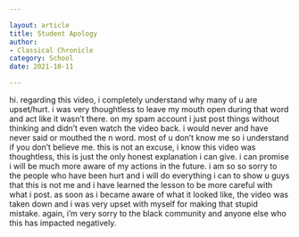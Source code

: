```yaml
---

layout: article
title: Student Apology
author:
- Classical Chronicle
category: School
date: 2021-10-11

---
```


hi. regarding this video, i completely understand why many of u are upset/hurt. i was very thoughtless to leave my mouth open during that word and act like it wasn’t there. on my spam account i just post things without thinking and didn’t even watch the video back. i would never and have never said or mouthed the n word. most of u don’t know me so i understand if you don’t believe me. this is not an excuse, i know this video was thoughtless, this is just the only honest explanation i can give. i can promise i will be much more aware of my actions in the future. i am so so sorry to the people who have been hurt and i will do everything i can to show u guys that this is not me and i have learned the lesson to be more careful with what i post. as soon as i became aware of what it looked like, the video was taken down and i was very upset with myself for making that stupid mistake. again, i’m very sorry to the black community and anyone else who this has impacted negatively.
